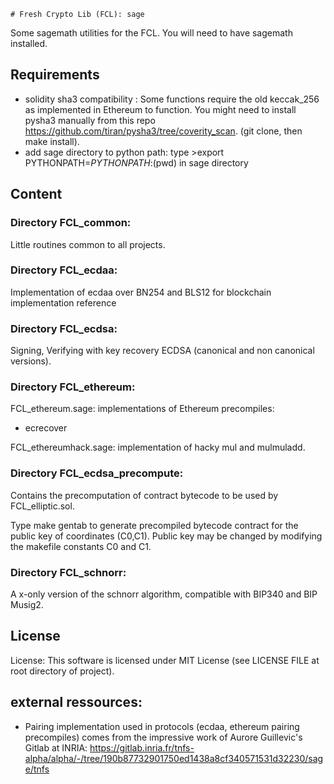 	# Fresh Crypto Lib (FCL): sage

Some sagemath utilities for the FCL. You will need to have sagemath installed.


## Requirements

* solidity sha3 compatibility : Some functions require the old keccak_256 as implemented in Ethereum to function. You might need to install pysha3 manually from this repo 
https://github.com/tiran/pysha3/tree/coverity_scan. (git clone, then make install).
* add sage directory to python path: type >export PYTHONPATH=$PYTHONPATH:$(pwd) in sage directory


## Content



### Directory FCL_common:
Little routines common to all projects.


### Directory FCL_ecdaa:
Implementation of ecdaa over BN254 and BLS12 for blockchain implementation reference


### Directory FCL_ecdsa:
Signing, Verifying with key recovery ECDSA (canonical and non canonical versions).


### Directory FCL_ethereum:
FCL_ethereum.sage: implementations of Ethereum precompiles:
- ecrecover

FCL_ethereumhack.sage: implementation of hacky mul and  mulmuladd.

### Directory FCL_ecdsa_precompute:
Contains the precomputation of contract bytecode to be used by FCL_elliptic.sol.

Type make gentab to generate precompiled bytecode contract for the public key of coordinates (C0,C1).
Public key  may be changed by modifying the makefile constants C0 and C1.

### Directory FCL_schnorr:
A x-only version of the schnorr algorithm, compatible with BIP340 and BIP Musig2.



## License 
License: This software is licensed under MIT License (see LICENSE FILE at root directory of project).

## external ressources:

* Pairing implementation used in protocols (ecdaa, ethereum pairing precompiles) comes from the impressive work of Aurore Guillevic's Gitlab at INRIA: https://gitlab.inria.fr/tnfs-alpha/alpha/-/tree/190b87732901750ed1438a8cf340571531d32230/sage/tnfs
